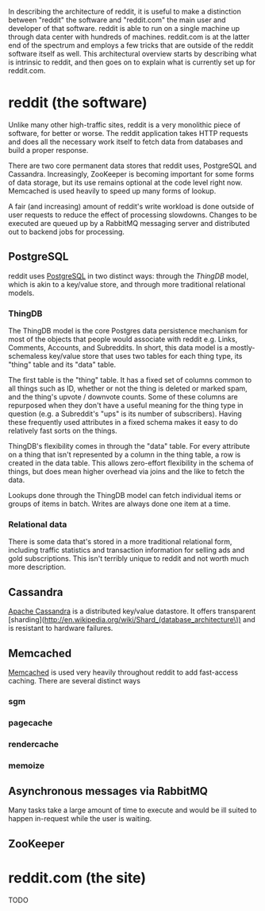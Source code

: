 In describing the architecture of reddit, it is useful to make a distinction
between "reddit" the software and "reddit.com" the main user and developer of
that software. reddit is able to run on a single machine up through data center
with hundreds of machines. reddit.com is at the latter end of the spectrum and
employs a few tricks that are outside of the reddit software itself as well.
This architectural overview starts by describing what is intrinsic to reddit,
and then goes on to explain what is currently set up for reddit.com.

# reddit (the software)

Unlike many other high-traffic sites, reddit is a very monolithic piece of
software, for better or worse. The reddit application takes HTTP requests and
does all the necessary work itself to fetch data from databases and build a
proper response.

There are two core permanent data stores that reddit uses, PostgreSQL and
Cassandra. Increasingly, ZooKeeper is becoming important for some forms of data
storage, but its use remains optional at the code level right now. Memcached is
used heavily to speed up many forms of lookup.

A fair (and increasing) amount of reddit's write workload is done outside of
user requests to reduce the effect of processing slowdowns. Changes to be
executed are queued up by a RabbitMQ messaging server and distributed out to
backend jobs for processing.

## PostgreSQL

reddit uses [PostgreSQL](http://en.wikipedia.org/wiki/Postgres) in two distinct
ways: through the *ThingDB* model, which is akin to a key/value store, and
through more traditional relational models.

### ThingDB

The ThingDB model is the core Postgres data persistence mechanism for most of
the objects that people would associate with reddit e.g. Links, Comments,
Accounts, and Subreddits. In short, this data model is a mostly-schemaless
key/value store that uses two tables for each thing type, its "thing" table and
its "data" table.

The first table is the "thing" table. It has a fixed set of columns common to
all things such as ID, whether or not the thing is deleted or marked spam, and
the thing's upvote / downvote counts. Some of these columns are repurposed when
they don't have a useful meaning for the thing type in question (e.g. a
Subreddit's "ups" is its number of subscribers). Having these frequently used
attributes in a fixed schema makes it easy to do relatively fast sorts on the
things.

ThingDB's flexibility comes in through the "data" table. For every attribute
on a thing that isn't represented by a column in the thing table, a row is
created in the data table. This allows zero-effort flexibility in the schema of
things, but does mean higher overhead via joins and the like to fetch the data.

Lookups done through the ThingDB model can fetch individual items or groups of
items in batch. Writes are always done one item at a time.

### Relational data

There is some data that's stored in a more traditional relational form,
including traffic statistics and transaction information for selling ads and
gold subscriptions. This isn't terribly unique to reddit and not worth much
more description.

## Cassandra

[Apache Cassandra](http://en.wikipedia.org/wiki/Apache_cassandra) is a
distributed key/value datastore. It offers transparent
[sharding](http://en.wikipedia.org/wiki/Shard_(database_architecture\)) and is
resistant to hardware failures.

## Memcached

[Memcached](http://en.wikipedia.org/wiki/Memcached) is used very heavily
throughout reddit to add fast-access caching. There are several distinct ways

### sgm

### pagecache

### rendercache

### memoize

## Asynchronous messages via RabbitMQ

Many tasks take a large amount of time to execute and would be ill suited to happen
in-request while the user is waiting.

## ZooKeeper

# reddit.com (the site)

TODO
